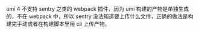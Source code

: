 umi 4 不支持 sentry 之类的 webpack 插件，因为 umi 构建的产物是单独生成的，不在 webpack 中，所以 sentry 没法知道要上传什么文件，正确的做法是构建完手动或者在构建脚本里用 cli 上传产物。
